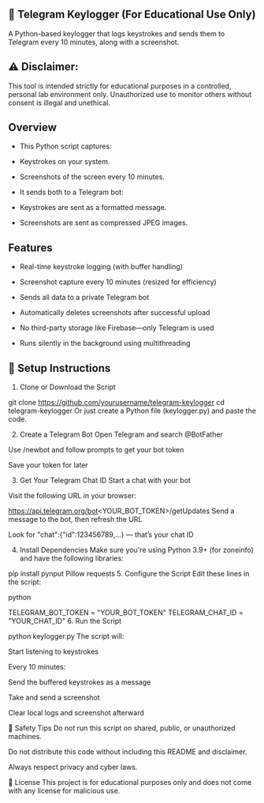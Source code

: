 ## 🔐 Telegram Keylogger (For Educational Use Only)

A Python-based keylogger that logs keystrokes and sends them to Telegram every 10 minutes, along with a screenshot.

## ⚠️ Disclaimer:
This tool is intended strictly for educational purposes in a controlled, personal lab environment only.
Unauthorized use to monitor others without consent is illegal and unethical.

## Overview
- This Python script captures:

- Keystrokes on your system.

- Screenshots of the screen every 10 minutes.

- It sends both to a Telegram bot:

- Keystrokes are sent as a formatted message.

- Screenshots are sent as compressed JPEG images.

## Features
-  Real-time keystroke logging (with buffer handling)

-  Screenshot capture every 10 minutes (resized for efficiency)

-  Sends all data to a private Telegram bot

-  Automatically deletes screenshots after successful upload

-  No third-party storage like Firebase—only Telegram is used

-  Runs silently in the background using multithreading

##  🚀 Setup Instructions
1. Clone or Download the Script

git clone https://github.com/yourusername/telegram-keylogger
cd telegram-keylogger
Or just create a Python file (keylogger.py) and paste the code.

2. Create a Telegram Bot
Open Telegram and search @BotFather

Use /newbot and follow prompts to get your bot token

Save your token for later

3. Get Your Telegram Chat ID
Start a chat with your bot

Visit the following URL in your browser:

https://api.telegram.org/bot<YOUR_BOT_TOKEN>/getUpdates
Send a message to the bot, then refresh the URL

Look for "chat":{"id":123456789,...} — that’s your chat ID

4. Install Dependencies
Make sure you're using Python 3.9+ (for zoneinfo) and have the following libraries:


pip install pynput Pillow requests
5. Configure the Script
Edit these lines in the script:

python

TELEGRAM_BOT_TOKEN = "YOUR_BOT_TOKEN"
TELEGRAM_CHAT_ID = "YOUR_CHAT_ID"
6. Run the Script

python keylogger.py
The script will:

Start listening to keystrokes

Every 10 minutes:

Send the buffered keystrokes as a message

Take and send a screenshot

Clear local logs and screenshot afterward

🛑 Safety Tips
Do not run this script on shared, public, or unauthorized machines.

Do not distribute this code without including this README and disclaimer.

Always respect privacy and cyber laws.

📜 License
This project is for educational purposes only and does not come with any license for malicious use.